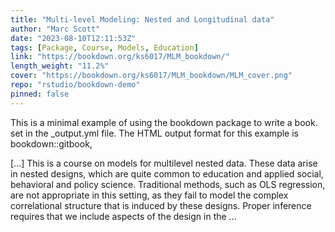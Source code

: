 ```yaml
---
title: "Multi-level Modeling: Nested and Longitudinal data"
author: "Marc Scott"
date: "2023-08-10T12:11:53Z"
tags: [Package, Course, Models, Education]
link: "https://bookdown.org/ks6017/MLM_bookdown/"
length_weight: "11.2%"
cover: "https://bookdown.org/ks6017/MLM_bookdown/MLM_cover.png"
repo: "rstudio/bookdown-demo"
pinned: false
---
```


<p>This is a minimal example of using the bookdown package to write a book.
set in the _output.yml file.
The HTML output format for this example is bookdown::gitbook,</p> [...] This is a course on models for multilevel nested data. These data arise in nested designs, which are quite common to education and applied social, behavioral and policy science. Traditional methods, such as OLS regression, are not appropriate in this setting, as they fail to model the complex correlational structure that is induced by these designs. Proper inference requires that we include aspects of the design in the  ...
